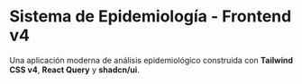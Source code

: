 # Sistema de Epidemiología - Frontend v4

Una aplicación moderna de análisis epidemiológico construida con **Tailwind CSS v4**, **React Query** y **shadcn/ui**.
